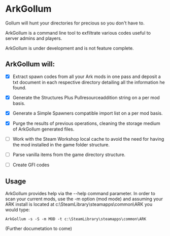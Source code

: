 # ArkGollum

Gollum will hunt your directories for precious so you don't have to.

ArkGollum is a command line tool to exfiltrate various codes useful to server admins and players.

ArkGollum is under development and is not feature complete.

## ArkGollum will: ##
- [x] Extract spawn codes from all your Ark mods in one pass and deposit a txt document in each respective directory detailing all the information he found.

- [x] Generate the Structures Plus Pullresourceaddition string on a per mod basis.

- [x] Generate a Simple Spawners compatible import list on a per mod basis.

- [x] Purge the results of previous operations, cleaning the storage medium of ArkGollum generated files.
    
- [ ] Work with the Steam Workshop local cache to avoid the need for having the mod installed in the game folder structure.
      
- [ ] Parse vanilla items from the game directory structure.
    
- [ ] Create GFI codes

## Usage ##

ArkGollum provides help via the --help command parameter. In order to scan your current mods, use the -m option (mod mode) and assuming your ARK install is located at c:\SteamLibrary\steamapps\common\ARK you would type:

`ArkGollum -s -S -m MOD -t c:\SteamLibrary\steamapps\common\ARK `

(Further documetation to come)
